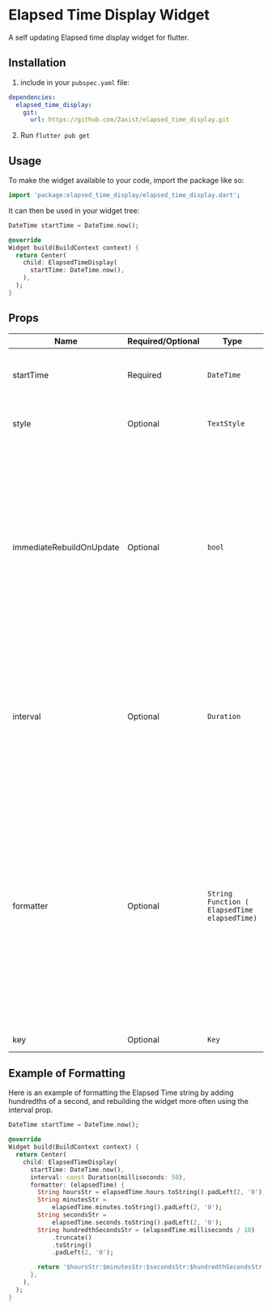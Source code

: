 # Elapsed Time Display Widget

A self updating Elapsed time display widget for flutter.

## Installation

1. include in your `pubspec.yaml` file:

```yml
dependencies:
  elapsed_time_display:
    git:
      url: https://github.com/Zaxist/elapsed_time_display.git
```

2. Run `flutter pub get`

## Usage

To make the widget available to your code, import the package like so:

```dart
import 'package:elapsed_time_display/elapsed_time_display.dart';
```

It can then be used in your widget tree:

```dart
DateTime startTime = DateTime.now();

@override
Widget build(BuildContext context) {
  return Center(
    child: ElapsedTimeDisplay(
      startTime: DateTime.now(),
    ),
  );
}
```

## Props

| Name                     | Required/Optional | Type                                          | Description                                                                                                                                                                                                                                                                           |
| ------------------------ | ----------------- | --------------------------------------------- | ------------------------------------------------------------------------------------------------------------------------------------------------------------------------------------------------------------------------------------------------------------------------------------- |
| startTime                | Required          | `DateTime`                                    | The point in time from which the timer will count.                                                                                                                                                                                                                                    |
| style                    | Optional          | `TextStyle`                                   | A TextStyle object to style the timer display.                                                                                                                                                                                                                                        |
| immediateRebuildOnUpdate | Optional          | `bool`                                        | Controls whether the next rebuild will happen instantly when `startTime` changes. If not set to `true` then the Timer will not rebuild until the next scheduled tick (every 1 second by default), even when `startTime` has changed.                                                  |
| interval                 | Optional          | `Duration`                                    | A duration object to set the interval at which the widget will re-evaluate how much time has elapsed, causing a rebuild. This will default to 1 second.                                                                                                                               |
| formatter                | Optional          | `String Function ( ElapsedTime  elapsedTime)` | A callback function that can be used to format the Elapsed time. It is passed an instance of the `ElapsedTime` class (which has properties: `hours`, `minutes`, `seconds`, `milliseconds`), and must return a `String`. If nothing is passed, the format will default to: `HH:MM:SS`. |
| key                      | Optional          | `Key`                                         | A standard `Key` object.                                                                                                                                                                                                                                                              |

## Example of Formatting

Here is an example of formatting the Elapsed Time string by adding hundredths of a second, and rebuilding the widget more often using the interval prop.

```dart
DateTime startTime = DateTime.now();

@override
Widget build(BuildContext context) {
  return Center(
    child: ElapsedTimeDisplay(
      startTime: DateTime.now(),
      interval: const Duration(milliseconds: 50),
      formatter: (elapsedTime) {
        String hoursStr = elapsedTime.hours.toString().padLeft(2, '0');
        String minutesStr =
            elapsedTime.minutes.toString().padLeft(2, '0');
        String secondsStr =
            elapsedTime.seconds.toString().padLeft(2, '0');
        String hundredthSecondsStr = (elapsedTime.milliseconds / 10)
            .truncate()
            .toString()
            .padLeft(2, '0');

        return '$hoursStr:$minutesStr:$secondsStr:$hundredthSecondsStr';
      },
    ),
  );
}
```
